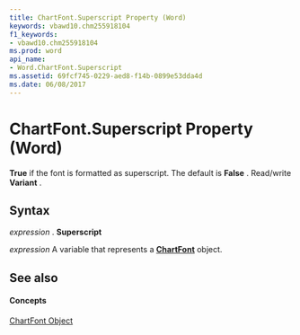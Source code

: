 ```yaml
---
title: ChartFont.Superscript Property (Word)
keywords: vbawd10.chm255918104
f1_keywords:
- vbawd10.chm255918104
ms.prod: word
api_name:
- Word.ChartFont.Superscript
ms.assetid: 69fcf745-0229-aed8-f14b-0899e53dda4d
ms.date: 06/08/2017
---
```



# ChartFont.Superscript Property (Word)

 **True** if the font is formatted as superscript. The default is **False** . Read/write **Variant** .


## Syntax

 _expression_ . **Superscript**

 _expression_ A variable that represents a **[ChartFont](Word.ChartFont.md)** object.


## See also


#### Concepts


[ChartFont Object](Word.ChartFont.md)

